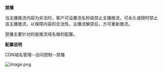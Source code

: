 **禁播**

当主播推流内容为非法时，客户可设置流名秒级禁止主播推流，可永久或限时禁止该主播推流，以保障内容的合法性，主播流解禁后，方可重新推流。

禁播主要针对的是推流域名做的配置。

**配置说明**

CDN域名管理--访问控制--禁播

![image.png](https://img1.jcloudcs.com/cms/2b4768d8-b947-4997-96b3-88b5e723852220180511182629.png)